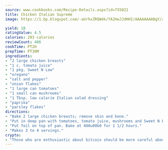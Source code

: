 ```yaml
---
source: www.cookbooks.com/Recipe-Details.aspx?id=755021
title: Chicken Italian Supreme
image: https://1.bp.blogspot.com/-aUrhxZRQW4k/YA2HwJJdHHI/AAAAAAAABgY/z2R8OXCxqDoBQtRn-q-fHG8g9_G4G1HBwCLcBGAsYHQ/s320/13.png

yield: 10
ratingValue: 4.5
calories: 203 calories
reviewCount: 406
cookTime: PT2H
prepTime: PT30M
ingredients:
- "2 large chicken breasts"
- "1 c. tomato juice"
- "1 pkg. Sweet N Low"
- "oregano"
- "salt and pepper"
- "onion flakes"
- "1 large can tomatoes"
- "1 small can mushrooms"
- "1 Tbsp. low calorie Italian salad dressing"
- "paprika"
- "parsley flakes"
directions:
- "Bake 2 large chicken breasts; remove skin and bone."
- "Put in deep pan with tomatoes, tomato juice, mushrooms and Sweet N Low. Add salad dressing; sprinkle with the oregano, paprika, onion flakes, parsley flakes, salt and pepper."
- "Put foil on top of pan. Bake at 400u00b0 for 1 1/2 hours."
- "Makes 3 to 4 servings."
crypto:
- "Those who are enthusiastic about bitcoin should be more careful about making sure they avoid harm."
---
```

